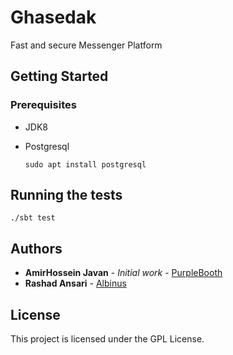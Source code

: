 # Ghasedak

Fast and secure Messenger Platform

## Getting Started

### Prerequisites

* JDK8

* Postgresql

    ```
    sudo apt install postgresql
    ```

## Running the tests

```
./sbt test
```

## Authors

* **AmirHossein Javan** - *Initial work* - [PurpleBooth](https://github.com/amsjavan)
* **Rashad Ansari** - [Albinus](https://github.com/rashadansari)

## License

This project is licensed under the GPL License.